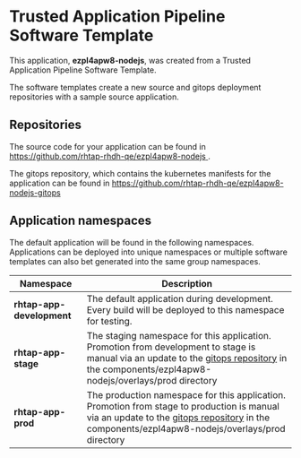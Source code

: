 # Trusted Application Pipeline Software Template

This application, **ezpl4apw8-nodejs**, was created from a Trusted Application Pipeline Software Template.

The software templates create a new source and gitops deployment repositories with a sample source application. 

## Repositories

The source code for your application can be found in [https://github.com/rhtap-rhdh-qe/ezpl4apw8-nodejs ](https://github.com/rhtap-rhdh-qe/ezpl4apw8-nodejs ).
 
The gitops repository, which contains the kubernetes manifests for the application can be found in 
[https://github.com/rhtap-rhdh-qe/ezpl4apw8-nodejs-gitops ](https://github.com/rhtap-rhdh-qe/ezpl4apw8-nodejs-gitops ) 

## Application namespaces 

The default application will be found in the following namespaces. Applications can be deployed into unique namespaces or multiple software templates can also bet generated into the same group namespaces.  

|  Namespace   |  Description   |  
| -------- | -------- |   
| **rhtap-app-development** | The default application during development. Every build will be deployed to this namespace for testing. | 
| **rhtap-app-stage** | The staging namespace for this application. Promotion from development to stage is manual via an update to the [gitops repository](https://github.com/rhtap-rhdh-qe/ezpl4apw8-nodejs-gitops ) in the components/ezpl4apw8-nodejs/overlays/prod directory |  
| **rhtap-app-prod** | The production namespace for this application. Promotion from stage to production is manual via an update to the [gitops repository](https://github.com/rhtap-rhdh-qe/ezpl4apw8-nodejs-gitops ) in the components/ezpl4apw8-nodejs/overlays/prod directory | 